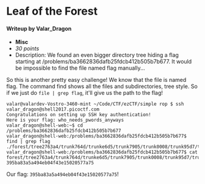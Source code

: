 # Leaf of the Forest
#### Writeup by Valar_Dragon
* **Misc**
* *30 points*
* Description: We found an even bigger directory tree hiding a flag starting at /problems/ba3662836dafb25fdcb412b505b7b677. It would be impossible to find the file named flag manually...

So this is another pretty easy challenge! We know that the file is named flag. The command find shows all the files and subdirectories, tree style. So if we just do `file | grep flag`, it'll give us the path to the flag!

```
valar@valardev-Vostro-3460-mint ~/Code/CTF/ezCTF/simple rop $ ssh valar_dragon@shell2017.picoctf.com
Congratulations on setting up SSH key authentication!
Here is your flag: who_needs_pwords_anyways
valar_dragon@shell-web:~$ cd /problems/ba3662836dafb25fdcb412b505b7b677
valar_dragon@shell-web:/problems/ba3662836dafb25fdcb412b505b7b677$ find | grep flag
./forest/tree2763a4/trunk764d/trunke6d5/trunk7905/trunk0008/trunk95d7/trunkcbe5/trunk2319/branchc790/flag
valar_dragon@shell-web:/problems/ba3662836dafb25fdcb412b505b7b677$ cat forest/tree2763a4/trunk764d/trunke6d5/trunk7905/trunk0008/trunk95d7/trunkcbe5/trunk2319/branchc790/flag
395ba83a5a494eb04f43e15020577a75
```

Our flag: `395ba83a5a494eb04f43e15020577a75`!
